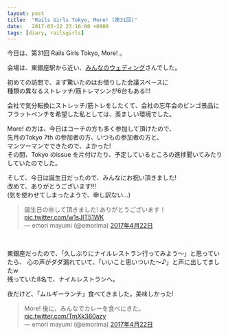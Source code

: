 ```yaml
---
layout: post
title:  "Rails Girls Tokyo, More! (第31回)"
date:   2017-03-22 23:16:00 +0900
tags: [diary, railsgirls]
---
```

今日は、第31回 Rails Girls Tokyo, More! 。


会場は、東銀座駅から近い、<a href="http://www.mwed.co.jp/" target="_blank">みんなのウェディング</a>さんでした。<br />

初めての訪問で、まず驚いたのはお借りした会議スペースに  
種類の異なるストレッチ/筋トレマシンが6台もある!!!  

会社で気分転換にストレッチ/筋トレをしたくて、会社の忘年会のビンゴ景品に  
フラットベンチを希望した私としては、羨ましい環境でした。  

More! の方は、今日はコーチの方も多く参加して頂けたので、  
先月のTokyo 7th の参加者の方、いつもの参加者の方と、  
マンツーマンでできたので、よかった!  
その間、Tokyo のissue を片付けたり、予定しているところの進捗聞いてみたりしていたのでした。  

そして、今日は誕生日だったので、みんなにお祝い頂きました!  
改めて、ありがとうございます!!!  
(気を使わせてしまったようで、申し訳ない...)  

<blockquote class="twitter-tweet" data-lang="ja">
<div dir="ltr" lang="ja">
誕生日の㊗して頂きました! ありがとうございます！ <a href="https://t.co/w1sJIT51WK">pic.twitter.com/w1sJIT51WK</a></div>
— emori mayumi (@emorima) <a href="https://twitter.com/emorima/status/855666408545435653">2017年4月22日</a></blockquote>
<script async="" charset="utf-8" src="//platform.twitter.com/widgets.js"></script><br />

東銀座だったので、「久しぶりにナイルレストラン行ってみよう〜」と思っていたら、
心の声がダダ漏れていて、「いいこと思いついた〜♪」と声に出してましたw  
残っていた8名で、ナイルレストランへ。  

夜だけど、「ムルギーランチ」食べてきました。美味しかった!  

<blockquote class="twitter-tweet" data-lang="ja">
<div dir="ltr" lang="ja">
More! 後に、みんなでカレーを食べにきた。 <a href="https://t.co/TmXk360azy">pic.twitter.com/TmXk360azy</a></div>
— emori mayumi (@emorima) <a href="https://twitter.com/emorima/status/855726318775803905">2017年4月22日</a></blockquote>
<script async="" charset="utf-8" src="//platform.twitter.com/widgets.js"></script><br />
